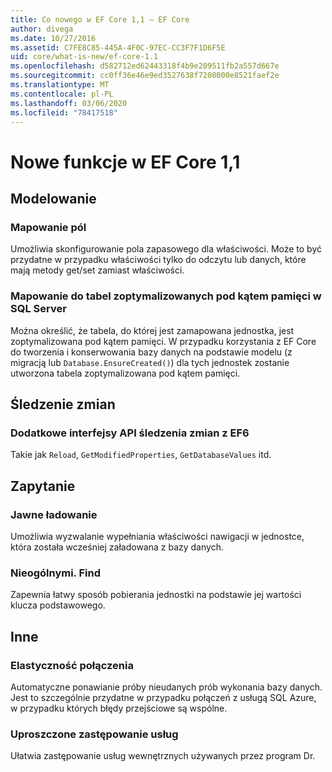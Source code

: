 ```yaml
---
title: Co nowego w EF Core 1,1 — EF Core
author: divega
ms.date: 10/27/2016
ms.assetid: C7FE8C85-445A-4F0C-97EC-CC3F7F1D6F5E
uid: core/what-is-new/ef-core-1.1
ms.openlocfilehash: d582712ed62443318f4b9e209511fb2a557d667e
ms.sourcegitcommit: cc0ff36e46e9ed3527638f7208000e8521faef2e
ms.translationtype: MT
ms.contentlocale: pl-PL
ms.lasthandoff: 03/06/2020
ms.locfileid: "78417518"
---
```

# <a name="new-features-in-ef-core-11"></a>Nowe funkcje w EF Core 1,1

## <a name="modeling"></a>Modelowanie

### <a name="field-mapping"></a>Mapowanie pól

Umożliwia skonfigurowanie pola zapasowego dla właściwości. Może to być przydatne w przypadku właściwości tylko do odczytu lub danych, które mają metody get/set zamiast właściwości.

### <a name="mapping-to-memory-optimized-tables-in-sql-server"></a>Mapowanie do tabel zoptymalizowanych pod kątem pamięci w SQL Server

Można określić, że tabela, do której jest zamapowana jednostka, jest zoptymalizowana pod kątem pamięci. W przypadku korzystania z EF Core do tworzenia i konserwowania bazy danych na podstawie modelu (z migracją lub `Database.EnsureCreated()`) dla tych jednostek zostanie utworzona tabela zoptymalizowana pod kątem pamięci.

## <a name="change-tracking"></a>Śledzenie zmian

### <a name="additional-change-tracking-apis-from-ef6"></a>Dodatkowe interfejsy API śledzenia zmian z EF6

Takie jak `Reload`, `GetModifiedProperties`, `GetDatabaseValues` itd.

## <a name="query"></a>Zapytanie

### <a name="explicit-loading"></a>Jawne ładowanie

Umożliwia wyzwalanie wypełniania właściwości nawigacji w jednostce, która została wcześniej załadowana z bazy danych.

### <a name="dbsetfind"></a>Nieogólnymi. Find

Zapewnia łatwy sposób pobierania jednostki na podstawie jej wartości klucza podstawowego.

## <a name="other"></a>Inne

### <a name="connection-resiliency"></a>Elastyczność połączenia

Automatyczne ponawianie próby nieudanych prób wykonania bazy danych. Jest to szczególnie przydatne w przypadku połączeń z usługą SQL Azure, w przypadku których błędy przejściowe są wspólne.

### <a name="simplified-service-replacement"></a>Uproszczone zastępowanie usług

Ułatwia zastępowanie usług wewnętrznych używanych przez program Dr.
